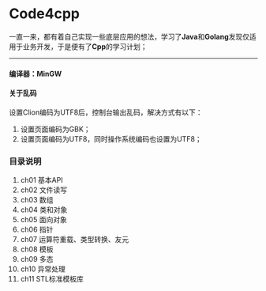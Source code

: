 # Code4cpp

一直一来，都有着自己实现一些底层应用的想法，学习了**Java**和**Golang**发现仅适用于业务开发，于是便有了**Cpp**的学习计划；

---

#### 编译器：MinGW

#### 关于乱码
设置Clion编码为UTF8后，控制台输出乱码，解决方式有以下：
1. 设置页面编码为GBK；
2. 设置页面编码为UTF8，同时操作系统编码也设置为UTF8；


### 目录说明
1. ch01 基本API
2. ch02 文件读写
3. ch03 数组
4. ch04 类和对象
5. ch05 面向对象
6. ch06 指针
7. ch07 运算符重载、类型转换、友元
8. ch08 模板
9. ch09 多态
10. ch10 异常处理
11. ch11 STL标准模板库